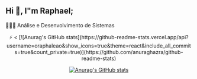 ## Hi 👋, I"m Raphael;

👩🏻‍🎓 Análise e Desenvolvimento de Sistemas

<div align="center" dir="auto">
⚡ <
[![Anurag's GitHub stats](https://github-readme-stats.vercel.app/api?username=oraphaleao&show_icons=true&theme=react&include_all_commits=true&count_private=true)](https://github.com/anuraghazra/github-readme-stats)

[![Anurag's GitHub stats](https://github-readme-stats.vercel.app/api/top-langs/?username=oraphaleao&layout=compact&langs_count=7&theme=react)](https://github.com/anuraghazra/github-readme-stats)
</div>
<!--
**oraphaleao/oraphaleao** is a ✨ _special_ ✨ repository because its `README.md` (this file) appears on your GitHub profile.

Here are some ideas to get you started:

- 🔭 I’m currently working on ...
- 🌱 I’m currently learning ...
- 👯 I’m looking to collaborate on ...
- 🤔 I’m looking for help with ...
- 💬 Ask me about ...
- 📫 How to reach me: ...
- 😄 Pronouns: ...
- ⚡ Fun fact: ...
-->
